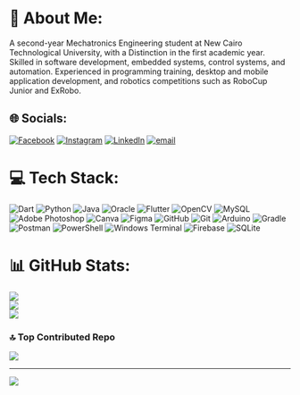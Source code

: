 # 💫 About Me:
A second-year Mechatronics Engineering student at New Cairo Technological University, with a Distinction in the first academic
year. Skilled in software development, embedded systems, control systems, and automation. Experienced in programming training,
desktop and mobile application development, and robotics competitions such as RoboCup Junior and ExRobo.


## 🌐 Socials:
[![Facebook](https://img.shields.io/badge/Facebook-%231877F2.svg?logo=Facebook&logoColor=white)](https://facebook.com/mohamed1nibo) [![Instagram](https://img.shields.io/badge/Instagram-%23E4405F.svg?logo=Instagram&logoColor=white)](https://instagram.com/mohamed__nabiill) [![LinkedIn](https://img.shields.io/badge/LinkedIn-%230077B5.svg?logo=linkedin&logoColor=white)](https://linkedin.com/in/mohamed-nabil-mohamed-9286272b6) [![email](https://img.shields.io/badge/Email-D14836?logo=gmail&logoColor=white)](mailto:mohamednabil5011@gmail.com) 

# 💻 Tech Stack:
![Dart](https://img.shields.io/badge/dart-%230175C2.svg?style=flat&logo=dart&logoColor=white) ![Python](https://img.shields.io/badge/python-3670A0?style=flat&logo=python&logoColor=ffdd54) ![Java](https://img.shields.io/badge/java-%23ED8B00.svg?style=flat&logo=openjdk&logoColor=white) ![Oracle](https://img.shields.io/badge/Oracle-F80000?style=flat&logo=oracle&logoColor=white) ![Flutter](https://img.shields.io/badge/Flutter-%2302569B.svg?style=flat&logo=Flutter&logoColor=white) ![OpenCV](https://img.shields.io/badge/opencv-%23white.svg?style=flat&logo=opencv&logoColor=white) ![MySQL](https://img.shields.io/badge/mysql-4479A1.svg?style=flat&logo=mysql&logoColor=white) ![Adobe Photoshop](https://img.shields.io/badge/adobe%20photoshop-%2331A8FF.svg?style=flat&logo=adobe%20photoshop&logoColor=white) ![Canva](https://img.shields.io/badge/Canva-%2300C4CC.svg?style=flat&logo=Canva&logoColor=white) ![Figma](https://img.shields.io/badge/figma-%23F24E1E.svg?style=flat&logo=figma&logoColor=white) ![GitHub](https://img.shields.io/badge/github-%23121011.svg?style=flat&logo=github&logoColor=white) ![Git](https://img.shields.io/badge/git-%23F05033.svg?style=flat&logo=git&logoColor=white) ![Arduino](https://img.shields.io/badge/-Arduino-00979D?style=flat&logo=Arduino&logoColor=white) ![Gradle](https://img.shields.io/badge/Gradle-02303A.svg?style=flat&logo=Gradle&logoColor=white) ![Postman](https://img.shields.io/badge/Postman-FF6C37?style=flat&logo=postman&logoColor=white) ![PowerShell](https://img.shields.io/badge/PowerShell-%235391FE.svg?style=flat&logo=powershell&logoColor=white) ![Windows Terminal](https://img.shields.io/badge/Windows%20Terminal-%234D4D4D.svg?style=flat&logo=windows-terminal&logoColor=white) ![Firebase](https://img.shields.io/badge/firebase-%23039BE5.svg?style=flat&logo=firebase) ![SQLite](https://img.shields.io/badge/sqlite-%2307405e.svg?style=flat&logo=sqlite&logoColor=white)
# 📊 GitHub Stats:
![](https://github-readme-stats.vercel.app/api?username=engineernabil&theme=dark&hide_border=false&include_all_commits=true&count_private=true)<br/>
![](https://github-readme-streak-stats.herokuapp.com/?user=engineernabil&theme=dark&hide_border=false)<br/>
![](https://github-readme-stats.vercel.app/api/top-langs/?username=engineernabil&theme=dark&hide_border=false&include_all_commits=true&count_private=true&layout=compact)

### 🔝 Top Contributed Repo
![](https://github-contributor-stats.vercel.app/api?username=engineernabil&limit=5&theme=dark&combine_all_yearly_contributions=true)

---
[![](https://visitcount.itsvg.in/api?id=engineernabil&icon=9&color=0)](https://visitcount.itsvg.in)

<!-- Proudly created with GPRM ( https://gprm.itsvg.in ) -->
